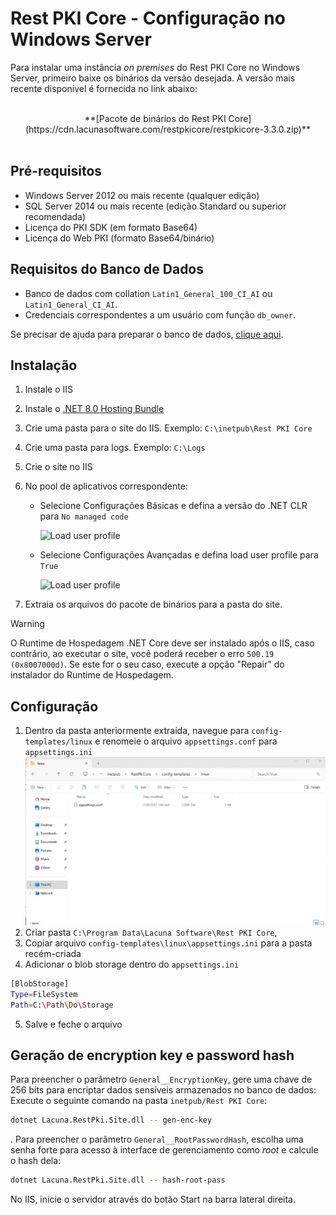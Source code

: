 # Rest PKI Core - Configuração no Windows Server

Para instalar uma instância *on premises* do Rest PKI Core no Windows Server, primeiro baixe os binários da versão desejada. A versão mais recente disponível é fornecida no link abaixo:

<br />
<center>
**[Pacote de binários do Rest PKI Core](https://cdn.lacunasoftware.com/restpkicore/restpkicore-3.3.0.zip)**
</center>
<br />

## Pré-requisitos

* Windows Server 2012 ou mais recente (qualquer edição)
* SQL Server 2014 ou mais recente (edição Standard ou superior recomendada)
* Licença do PKI SDK (em formato Base64)
* Licença do Web PKI (formato Base64/binário)

## Requisitos do Banco de Dados

* Banco de dados com collation `Latin1_General_100_CI_AI` ou `Latin1_General_CI_AI`.
* Credenciais correspondentes a um usuário com função `db_owner`.

Se precisar de ajuda para preparar o banco de dados, [clique aqui](../prepare-database.md).

<a name="install-aspnet-core" />

## Instalação

1. Instale o IIS
1. Instale o <a href="https://dotnet.microsoft.com/en-us/download/dotnet/thank-you/runtime-aspnetcore-8.0.15-windows-hosting-bundle-installer" target="_blank">.NET 8.0 Hosting Bundle</a>
1. Crie uma pasta para o site do IIS. Exemplo: `C:\inetpub\Rest PKI Core`
1. Crie uma pasta para logs. Exemplo: `C:\Logs`
1. Crie o site no IIS
1. No pool de aplicativos correspondente:
   * Selecione Configurações Básicas e defina a versão do .NET CLR para `No managed code`

     ![Load user profile](../../../../../images/windows/no-managed-code.png)
   * Selecione Configurações Avançadas e defina load user profile para `True`

     ![Load user profile](../../../../../images/windows/load-user-profile.png)

1. Extraia os arquivos do pacote de binários para a pasta do site.

> [!WARNING]
> O Runtime de Hospedagem .NET Core deve ser instalado após o IIS, caso contrário, ao executar o site, você poderá receber o erro `500.19 (0x8007000d)`.
> Se este for o seu caso, execute a opção "Repair" do instalador do Runtime de Hospedagem.


## Configuração

1. Dentro da pasta anteriormente extraída, navegue para `config-templates/linux` e renomeie o arquivo `appsettings.conf` para `appsettings.ini` ![como mostra a imagem](../../../../../images/windows/appsettings-rename.png)
1. Criar pasta `C:\Program Data\Lacuna Software\Rest PKI Core`,
1. Copiar arquivo `config-templates\linux\appsettings.ini` para a pasta recém-criada
1. Adicionar o blob storage dentro do `appsettings.ini`
```sh
[BlobStorage]
Type=FileSystem
Path=C:\Path\Do\Storage
```
5. Salve e feche o arquivo

## Geração de encryption key e password hash

Para preencher o parâmetro `General__EncryptionKey`, gere uma chave de 256 bits para encriptar dados sensíveis armazenados no banco de dados:
Execute o seguinte comando na pasta `inetpub/Rest PKI Core`: 

```sh
dotnet Lacuna.RestPki.Site.dll -- gen-enc-key
```

. Para preencher o parâmetro `General__RootPasswordHash`, escolha uma senha forte para acesso à interface de gerenciamento como *root* e calcule o hash dela:

```sh
dotnet Lacuna.RestPki.Site.dll -- hash-root-pass
```

No IIS, inicie o servidor através do botão Start na barra lateral direita.
